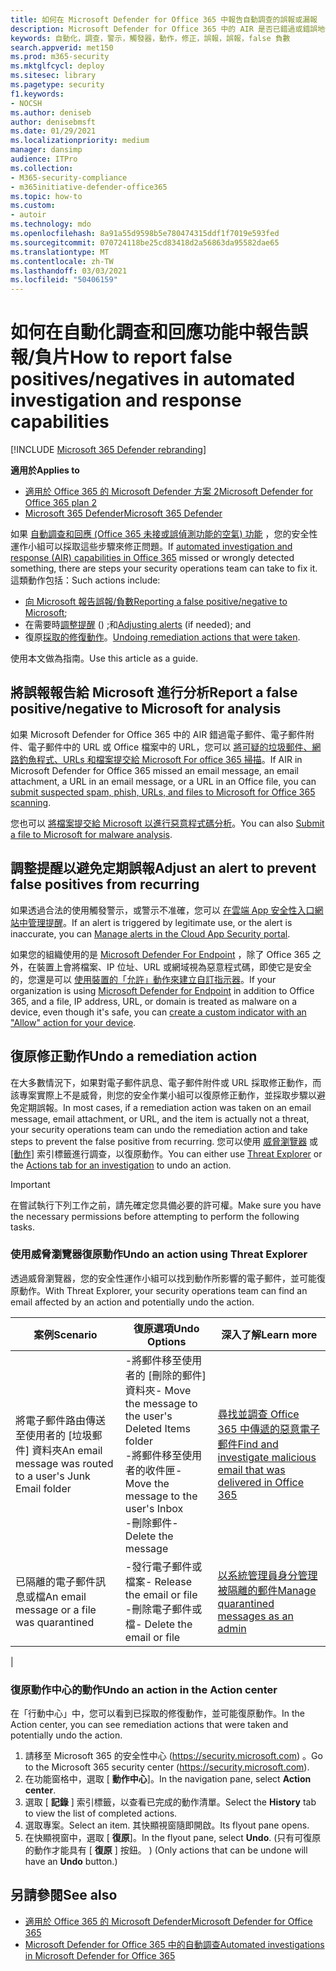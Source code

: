 ```yaml
---
title: 如何在 Microsoft Defender for Office 365 中報告自動調查的誤報或漏報
description: Microsoft Defender for Office 365 中的 AIR 是否已錯過或錯誤地偵測到什麼？ 瞭解如何將誤報或錯誤否定提交給 Microsoft 進行分析。
keywords: 自動化，調查，警示，觸發器，動作，修正，誤報，誤報，false 負數
search.appverid: met150
ms.prod: m365-security
ms.mktglfcycl: deploy
ms.sitesec: library
ms.pagetype: security
f1.keywords:
- NOCSH
ms.author: deniseb
author: denisebmsft
ms.date: 01/29/2021
ms.localizationpriority: medium
manager: dansimp
audience: ITPro
ms.collection:
- M365-security-compliance
- m365initiative-defender-office365
ms.topic: how-to
ms.custom:
- autoir
ms.technology: mdo
ms.openlocfilehash: 8a91a55d9598b5e780474315ddf1f7019e593fed
ms.sourcegitcommit: 070724118be25cd83418d2a56863da95582dae65
ms.translationtype: MT
ms.contentlocale: zh-TW
ms.lasthandoff: 03/03/2021
ms.locfileid: "50406159"
---
```

# <a name="how-to-report-false-positivesnegatives-in-automated-investigation-and-response-capabilities"></a><span data-ttu-id="a62e7-105">如何在自動化調查和回應功能中報告誤報/負片</span><span class="sxs-lookup"><span data-stu-id="a62e7-105">How to report false positives/negatives in automated investigation and response capabilities</span></span>

[!INCLUDE [Microsoft 365 Defender rebranding](../includes/microsoft-defender-for-office.md)]

<span data-ttu-id="a62e7-106">**適用於**</span><span class="sxs-lookup"><span data-stu-id="a62e7-106">**Applies to**</span></span>
- [<span data-ttu-id="a62e7-107">適用於 Office 365 的 Microsoft Defender 方案 2</span><span class="sxs-lookup"><span data-stu-id="a62e7-107">Microsoft Defender for Office 365 plan 2</span></span>](office-365-atp.md)
- [<span data-ttu-id="a62e7-108">Microsoft 365 Defender</span><span class="sxs-lookup"><span data-stu-id="a62e7-108">Microsoft 365 Defender</span></span>](../mtp/microsoft-threat-protection.md)

<span data-ttu-id="a62e7-109">如果 [自動調查和回應 (Office 365 未接或誤偵測功能的空氣) 功能](automated-investigation-response-office.md) ，您的安全性運作小組可以採取這些步驟來修正問題。</span><span class="sxs-lookup"><span data-stu-id="a62e7-109">If [automated investigation and response (AIR) capabilities in Office 365](automated-investigation-response-office.md) missed or wrongly detected something, there are steps your security operations team can take to fix it.</span></span> <span data-ttu-id="a62e7-110">這類動作包括：</span><span class="sxs-lookup"><span data-stu-id="a62e7-110">Such actions include:</span></span>

- <span data-ttu-id="a62e7-111">[向 Microsoft 報告誤報/負數](#report-a-false-positivenegative-to-microsoft-for-analysis)</span><span class="sxs-lookup"><span data-stu-id="a62e7-111">[Reporting a false positive/negative to Microsoft](#report-a-false-positivenegative-to-microsoft-for-analysis);</span></span>
- <span data-ttu-id="a62e7-112">在需要時[調整提醒](#adjust-an-alert-to-prevent-false-positives-from-recurring) () ;和</span><span class="sxs-lookup"><span data-stu-id="a62e7-112">[Adjusting alerts](#adjust-an-alert-to-prevent-false-positives-from-recurring) (if needed); and</span></span>
- <span data-ttu-id="a62e7-113">復原[採取的修復動作](#undo-a-remediation-action)。</span><span class="sxs-lookup"><span data-stu-id="a62e7-113">[Undoing remediation actions that were taken](#undo-a-remediation-action).</span></span>

<span data-ttu-id="a62e7-114">使用本文做為指南。</span><span class="sxs-lookup"><span data-stu-id="a62e7-114">Use this article as a guide.</span></span>

## <a name="report-a-false-positivenegative-to-microsoft-for-analysis"></a><span data-ttu-id="a62e7-115">將誤報報告給 Microsoft 進行分析</span><span class="sxs-lookup"><span data-stu-id="a62e7-115">Report a false positive/negative to Microsoft for analysis</span></span>

<span data-ttu-id="a62e7-116">如果 Microsoft Defender for Office 365 中的 AIR 錯過電子郵件、電子郵件附件、電子郵件中的 URL 或 Office 檔案中的 URL，您可以 [將可疑的垃圾郵件、網路釣魚程式、URLs 和檔案提交給 Microsoft For office 365 掃描](admin-submission.md)。</span><span class="sxs-lookup"><span data-stu-id="a62e7-116">If AIR in Microsoft Defender for Office 365 missed an email message, an email attachment, a URL in an email message, or a URL in an Office file, you can [submit suspected spam, phish, URLs, and files to Microsoft for Office 365 scanning](admin-submission.md).</span></span>

<span data-ttu-id="a62e7-117">您也可以 [將檔案提交給 Microsoft 以進行惡意程式碼分析](https://www.microsoft.com/wdsi/filesubmission)。</span><span class="sxs-lookup"><span data-stu-id="a62e7-117">You can also [Submit a file to Microsoft for malware analysis](https://www.microsoft.com/wdsi/filesubmission).</span></span>

## <a name="adjust-an-alert-to-prevent-false-positives-from-recurring"></a><span data-ttu-id="a62e7-118">調整提醒以避免定期誤報</span><span class="sxs-lookup"><span data-stu-id="a62e7-118">Adjust an alert to prevent false positives from recurring</span></span>

<span data-ttu-id="a62e7-119">如果透過合法的使用觸發警示，或警示不准確，您可以 [在雲端 App 安全性入口網站中管理提醒](https://docs.microsoft.com/cloud-app-security/managing-alerts)。</span><span class="sxs-lookup"><span data-stu-id="a62e7-119">If an alert is triggered by legitimate use, or the alert is inaccurate, you can [Manage alerts in the Cloud App Security portal](https://docs.microsoft.com/cloud-app-security/managing-alerts).</span></span>

<span data-ttu-id="a62e7-120">如果您的組織使用的是 [Microsoft Defender For Endpoint](https://docs.microsoft.com/windows/security/threat-protection) ，除了 Office 365 之外，在裝置上會將檔案、IP 位址、URL 或網域視為惡意程式碼，即使它是安全的，您還是可以 [使用裝置的「允許」動作來建立自訂指示器](https://docs.microsoft.com/windows/security/threat-protection/microsoft-defender-atp/manage-indicators)。</span><span class="sxs-lookup"><span data-stu-id="a62e7-120">If your organization is using [Microsoft Defender for Endpoint](https://docs.microsoft.com/windows/security/threat-protection) in addition to Office 365, and a file, IP address, URL, or domain is treated as malware on a device, even though it's safe, you can [create a custom indicator with an "Allow" action for your device](https://docs.microsoft.com/windows/security/threat-protection/microsoft-defender-atp/manage-indicators).</span></span>

## <a name="undo-a-remediation-action"></a><span data-ttu-id="a62e7-121">復原修正動作</span><span class="sxs-lookup"><span data-stu-id="a62e7-121">Undo a remediation action</span></span>

<span data-ttu-id="a62e7-122">在大多數情況下，如果對電子郵件訊息、電子郵件附件或 URL 採取修正動作，而該專案實際上不是威脅，則您的安全作業小組可以復原修正動作，並採取步驟以避免定期誤報。</span><span class="sxs-lookup"><span data-stu-id="a62e7-122">In most cases, if a remediation action was taken on an email message, email attachment, or URL, and the item is actually not a threat, your security operations team can undo the remediation action and take steps to prevent the false positive from recurring.</span></span> <span data-ttu-id="a62e7-123">您可以使用 [威脅瀏覽器](#undo-an-action-using-threat-explorer) 或 [ [動作]](#undo-an-action-in-the-action-center) 索引標籤進行調查，以復原動作。</span><span class="sxs-lookup"><span data-stu-id="a62e7-123">You can either use [Threat Explorer](#undo-an-action-using-threat-explorer) or the [Actions tab for an investigation](#undo-an-action-in-the-action-center) to undo an action.</span></span>

> [!IMPORTANT]
> <span data-ttu-id="a62e7-124">在嘗試執行下列工作之前，請先確定您具備必要的許可權。</span><span class="sxs-lookup"><span data-stu-id="a62e7-124">Make sure you have the necessary permissions before attempting to perform the following tasks.</span></span>

### <a name="undo-an-action-using-threat-explorer"></a><span data-ttu-id="a62e7-125">使用威脅瀏覽器復原動作</span><span class="sxs-lookup"><span data-stu-id="a62e7-125">Undo an action using Threat Explorer</span></span>

<span data-ttu-id="a62e7-126">透過威脅瀏覽器，您的安全性運作小組可以找到動作所影響的電子郵件，並可能復原動作。</span><span class="sxs-lookup"><span data-stu-id="a62e7-126">With Threat Explorer, your security operations team can find an email affected by an action and potentially undo the action.</span></span>

|<span data-ttu-id="a62e7-127">案例</span><span class="sxs-lookup"><span data-stu-id="a62e7-127">Scenario</span></span>|<span data-ttu-id="a62e7-128">復原選項</span><span class="sxs-lookup"><span data-stu-id="a62e7-128">Undo Options</span></span>|<span data-ttu-id="a62e7-129">深入了解</span><span class="sxs-lookup"><span data-stu-id="a62e7-129">Learn more</span></span>|
|---|---|---|
|<span data-ttu-id="a62e7-130">將電子郵件路由傳送至使用者的 [垃圾郵件] 資料夾</span><span class="sxs-lookup"><span data-stu-id="a62e7-130">An email message was routed to a user's Junk Email folder</span></span>|<span data-ttu-id="a62e7-131">-將郵件移至使用者的 [刪除的郵件] 資料夾</span><span class="sxs-lookup"><span data-stu-id="a62e7-131">- Move the message to the user's Deleted Items folder</span></span><br/><span data-ttu-id="a62e7-132">-將郵件移至使用者的收件匣</span><span class="sxs-lookup"><span data-stu-id="a62e7-132">- Move the message to the user's Inbox</span></span><br/><span data-ttu-id="a62e7-133">-刪除郵件</span><span class="sxs-lookup"><span data-stu-id="a62e7-133">- Delete the message</span></span>|[<span data-ttu-id="a62e7-134">尋找並調查 Office 365 中傳遞的惡意電子郵件</span><span class="sxs-lookup"><span data-stu-id="a62e7-134">Find and investigate malicious email that was delivered in Office 365</span></span>](investigate-malicious-email-that-was-delivered.md)|
|<span data-ttu-id="a62e7-135">已隔離的電子郵件訊息或檔</span><span class="sxs-lookup"><span data-stu-id="a62e7-135">An email message or a file was quarantined</span></span>|<span data-ttu-id="a62e7-136">-發行電子郵件或檔案</span><span class="sxs-lookup"><span data-stu-id="a62e7-136">- Release the email or file</span></span><br/><span data-ttu-id="a62e7-137">-刪除電子郵件或檔</span><span class="sxs-lookup"><span data-stu-id="a62e7-137">- Delete the email or file</span></span>|[<span data-ttu-id="a62e7-138">以系統管理員身分管理被隔離的郵件</span><span class="sxs-lookup"><span data-stu-id="a62e7-138">Manage quarantined messages as an admin</span></span>](manage-quarantined-messages-and-files.md)|
|

### <a name="undo-an-action-in-the-action-center"></a><span data-ttu-id="a62e7-139">復原動作中心的動作</span><span class="sxs-lookup"><span data-stu-id="a62e7-139">Undo an action in the Action center</span></span>

<span data-ttu-id="a62e7-140">在「行動中心」中，您可以看到已採取的修復動作，並可能復原動作。</span><span class="sxs-lookup"><span data-stu-id="a62e7-140">In the Action center, you can see remediation actions that were taken and potentially undo the action.</span></span>

1. <span data-ttu-id="a62e7-141">請移至 Microsoft 365 的安全性中心 (<https://security.microsoft.com>) 。</span><span class="sxs-lookup"><span data-stu-id="a62e7-141">Go to the Microsoft 365 security center (<https://security.microsoft.com>).</span></span>
2. <span data-ttu-id="a62e7-142">在功能窗格中，選取 [ **動作中心**]。</span><span class="sxs-lookup"><span data-stu-id="a62e7-142">In the navigation pane, select **Action center**.</span></span>
3. <span data-ttu-id="a62e7-143">選取 [ **記錄** ] 索引標籤，以查看已完成的動作清單。</span><span class="sxs-lookup"><span data-stu-id="a62e7-143">Select the **History** tab to view the list of completed actions.</span></span>
4. <span data-ttu-id="a62e7-144">選取專案。</span><span class="sxs-lookup"><span data-stu-id="a62e7-144">Select an item.</span></span> <span data-ttu-id="a62e7-145">其快顯視窗隨即開啟。</span><span class="sxs-lookup"><span data-stu-id="a62e7-145">Its flyout pane opens.</span></span>
5. <span data-ttu-id="a62e7-146">在快顯視窗中，選取 [ **復原**]。</span><span class="sxs-lookup"><span data-stu-id="a62e7-146">In the flyout pane, select **Undo**.</span></span> <span data-ttu-id="a62e7-147"> (只有可復原的動作才能具有 [ **復原** ] 按鈕。 ) </span><span class="sxs-lookup"><span data-stu-id="a62e7-147">(Only actions that can be undone will have an **Undo** button.)</span></span>

## <a name="see-also"></a><span data-ttu-id="a62e7-148">另請參閱</span><span class="sxs-lookup"><span data-stu-id="a62e7-148">See also</span></span>

- [<span data-ttu-id="a62e7-149">適用於 Office 365 的 Microsoft Defender</span><span class="sxs-lookup"><span data-stu-id="a62e7-149">Microsoft Defender for Office 365</span></span>](office-365-atp.md)
- [<span data-ttu-id="a62e7-150">Microsoft Defender for Office 365 中的自動調查</span><span class="sxs-lookup"><span data-stu-id="a62e7-150">Automated investigations in Microsoft Defender for Office 365</span></span>](office-365-air.md)
